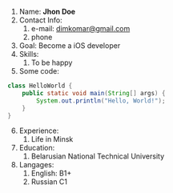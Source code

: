 1. Name: **Jhon Doe**
2. Contact Info: 
	1. e-mail: dimkomar@gmail.com
	2. phone
3. Goal: Become a iOS developer
4. Skills:
	1. To be happy
5. Some code:
```java
class HelloWorld {
    public static void main(String[] args) {
        System.out.println("Hello, World!"); 
    }
}
```
6. Experience: 
	1. Life in Minsk
7. Education: 
	1. Belarusian National Technical University
8. Langages: 
	1. English: B1+
	2. Russian C1